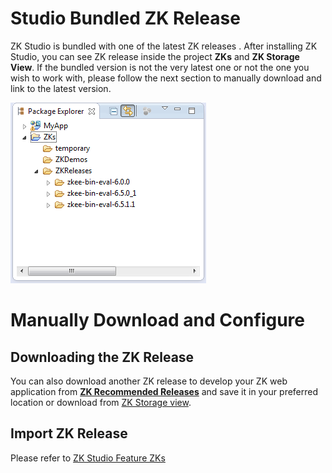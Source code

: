 # Studio Bundled ZK Release

ZK Studio is bundled with one of the latest ZK releases . After
installing ZK Studio, you can see ZK release inside the project **ZKs**
and **ZK Storage View**. If the bundled version is not the very latest
one or not the one you wish to work with, please follow the next section
to manually download and link to the latest version.

![](images/studio-project-zks.png)

# Manually Download and Configure

## Downloading the ZK Release

You can also download another ZK release to develop your ZK web
application from [**ZK Recommended Releases**](http://www.zkoss.org/download/zk.dsp) and save it in your
preferred location or download from [ ZK Storage view]({{site.baseurl}}/zk_studio_essentials/features_of_zk_studio/zks).

## Import ZK Release

Please refer to [ ZK Studio Feature ZKs]({{site.baseurl}}/zk_studio_essentials/features_of_zk_studio/zks)
